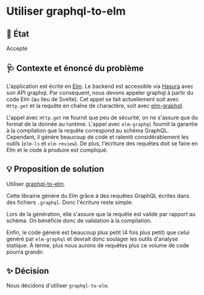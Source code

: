 # Utiliser graphql-to-elm

## :memo: État

Accepté

## :stethoscope: Contexte et énoncé du problème

L'application est écrite en [Elm](https://elm-lang.org). Le backend est accessible via [Hasura](https://hasura.io) avec son API graphql.
Par conséquent, nous devons appeler graphql à partir du code Elm (au lieu de Svelte).
Cet appel se fait actuellement soit avec `Http.get` et la requête en chaîne de charactère, soit avec [elm-graphql](https://github.com/dillonkearns/elm-graphql).

L'appel avec `Http.get` ne fournit que peu de sécurité, on ne s'assure que du format de la donnée au runtime.
L'appel avec `elm-graphql` fournit la garantie à la compilation que la requête correspond au schéma GraphQL.
Cependant, il génère beaucoup de code et ralentit considérablement les outils (`elm-ls` et `elm-review`).
De plus, l'écriture des requêtes doit se faire en Elm et le code à produire est compliqué.

## :bulb: Proposition de solution

Utiliser [graphql-to-elm](https://github.com/harmboschloo/graphql-to-elm).

Cette librairie génère du Elm grâce à des requêtes GraphQL écrites dans des fichiers `.graphql`. Donc l'écriture reste simple.

Lors de la génération, elle s'assure que la requête est valide par rapport au schéma. On bénéficie donc de validation à la compilation.

Enfin, le code généré est beaucoup plus petit (4 fois plus petit) que celui généré par `elm-graphql` et devrait donc soulager les outils d'analyse statique.
À terme, plus nous aurons de requêtes plus ce volume de code pourra grandir.

## :sparkles: Décision

Nous décidons d'utiliser `graphql-to-elm`.
